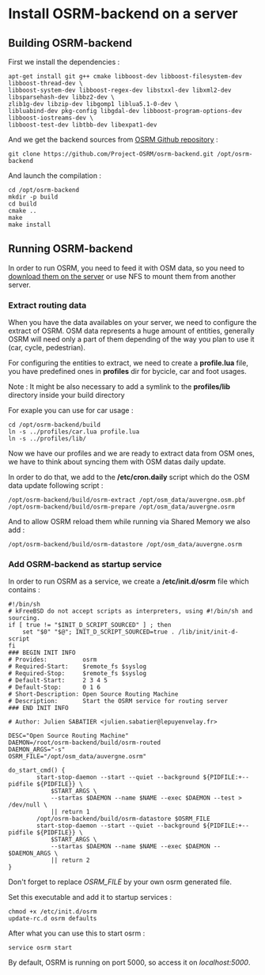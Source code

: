 # Install OSRM-backend on a server

## Building OSRM-backend

First we install the dependencies : 
```
apt-get install git g++ cmake libboost-dev libboost-filesystem-dev libboost-thread-dev \
libboost-system-dev libboost-regex-dev libstxxl-dev libxml2-dev libsparsehash-dev libbz2-dev \
zlib1g-dev libzip-dev libgomp1 liblua5.1-0-dev \
libluabind-dev pkg-config libgdal-dev libboost-program-options-dev libboost-iostreams-dev \
libboost-test-dev libtbb-dev libexpat1-dev
```

And we get the backend sources from [OSRM Github repository](https://github.com/Project-OSRM/) : 
```
git clone https://github.com/Project-OSRM/osrm-backend.git /opt/osrm-backend
```

And launch the compilation :
```
cd /opt/osrm-backend
mkdir -p build
cd build
cmake ..
make
make install
```

## Running OSRM-backend

In order to run OSRM, you need to feed it with OSM data, so you need to [download them on the server](./README.md) or use NFS to mount them from another server.

### Extract routing data

When you have the data availables on your server, we need to configure the extract of OSRM.
OSM data represents a huge amount of entities, generally OSRM will need only a part of them depending of the way you plan to use it (car, cycle, pedestrian).

For configuring the entities to extract, we need to create a **profile.lua** file, you have predefined ones in **profiles** dir for bycicle, car and foot usages.

Note : It might be also necessary to add a symlink to the **profiles/lib** directory inside your build directory

For exaple you can use for car usage : 
```
cd /opt/osrm-backend/build
ln -s ../profiles/car.lua profile.lua
ln -s ../profiles/lib/
```

Now we have our profiles and we are ready to extract data from OSM ones, we have to think about syncing them with OSM datas daily update.

In order to do that, we add to the **/etc/cron.daily** script which do the OSM data update following script : 
```
/opt/osrm-backend/build/osrm-extract /opt/osm_data/auvergne.osm.pbf
/opt/osrm-backend/build/osrm-prepare /opt/osm_data/auvergne.osrm
```

And to allow OSRM reload them while running via Shared Memory we also add :
```
/opt/osrm-backend/build/osrm-datastore /opt/osm_data/auvergne.osrm
```

### Add OSRM-backend as startup service

In order to run OSRM as a service, we create a **/etc/init.d/osrm** file which contains : 
```
#!/bin/sh
# kFreeBSD do not accept scripts as interpreters, using #!/bin/sh and sourcing.
if [ true != "$INIT_D_SCRIPT_SOURCED" ] ; then
    set "$0" "$@"; INIT_D_SCRIPT_SOURCED=true . /lib/init/init-d-script
fi
### BEGIN INIT INFO
# Provides:          osrm
# Required-Start:    $remote_fs $syslog
# Required-Stop:     $remote_fs $syslog
# Default-Start:     2 3 4 5
# Default-Stop:      0 1 6
# Short-Description: Open Source Routing Machine
# Description:       Start the OSRM service for routing server
### END INIT INFO

# Author: Julien SABATIER <julien.sabatier@lepuyenvelay.fr>

DESC="Open Source Routing Machine"
DAEMON=/root/osrm-backend/build/osrm-routed
DAEMON_ARGS="-s"
OSRM_FILE="/opt/osm_data/auvergne.osrm"

do_start_cmd() {
        start-stop-daemon --start --quiet --background ${PIDFILE:+--pidfile ${PIDFILE}} \
            $START_ARGS \
            --startas $DAEMON --name $NAME --exec $DAEMON --test > /dev/null \
            || return 1
        /opt/osrm-backend/build/osrm-datastore $OSRM_FILE
        start-stop-daemon --start --quiet --background ${PIDFILE:+--pidfile ${PIDFILE}} \
            $START_ARGS \
            --startas $DAEMON --name $NAME --exec $DAEMON -- $DAEMON_ARGS \
            || return 2
}
```
Don't forget to replace _OSRM_FILE_ by your own osrm generated file.

Set this executable and add it to startup services : 
```
chmod +x /etc/init.d/osrm
update-rc.d osrm defaults
```

After what you can use this to start osrm : 
```
service osrm start
```

By default, OSRM is running on port 5000, so access it on _localhost:5000_.
